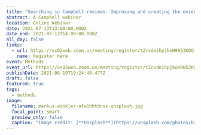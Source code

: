 ```yaml
---
title: "Searching in Campbell reviews: Improving and creating the evidence base"
abstract: A Campbell webinar
location: Online Webinar
date: 2021-07-13T13:00:00.000Z
date_end: 2021-07-13T14:00:00.000Z
all_day: false
links:
  - url: https://us02web.zoom.us/meeting/register/tZcvdeihpjkoH9N53KOQ1acv7MRkBkLUCH-a
    name: Register here
event: Methods
event_url: https://us02web.zoom.us/meeting/register/tZcvdeihpjkoH9N53KOQ1acv7MRkBkLUCH-a
publishDate: 2021-06-19T19:24:40.477Z
draft: false
featured: true
tags:
  - methods
image:
  filename: markus-winkler-afw1hht0nss-unsplash.jpg
  focal_point: Smart
  preview_only: false
  caption: "Image credit: [**Unsplash**](https://unsplash.com/photos/bzdhc5b3Bxs)"
---
```

